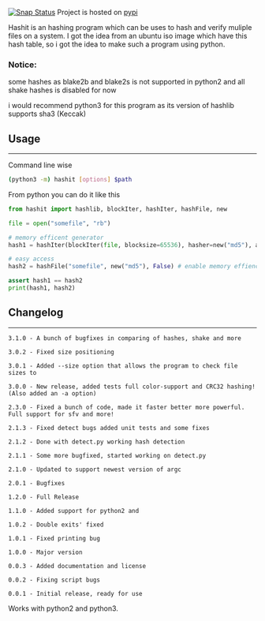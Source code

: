 [![Snap Status](https://build.snapcraft.io/badge/JavadSM/hashit.svg)](https://build.snapcraft.io/user/JavadSM/hashit)
Project is hosted on [pypi](https://pypi.org/project/hashit/)

Hashit is an hashing program which can be uses to hash and verify muliple files on a system.
I got the idea from an ubuntu iso image which have this hash table, so i got the idea to make
such a program using python.

### Notice:
some hashes as blake2b and blake2s is not supported in python2
and all shake hashes is disabled for now

i would recommend python3 for this program as its version of hashlib
supports sha3 (Keccak)

## Usage

------------------------------------
Command line wise 
```bash
(python3 -m) hashit [options] $path
```
From python you can do it like this
```py
from hashit import hashlib, blockIter, hashIter, hashFile, new

file = open("somefile", "rb")

# memory efficent generator
hash1 = hashIter(blockIter(file, blocksize=65536), hasher=new("md5"), ashexstr=True)

# easy access
hash2 = hashFile("somefile", new("md5"), False) # enable memory effienct generator (False)

assert hash1 == hash2
print(hash1, hash2)

```

## Changelog

------------------------------------------------------------
    3.1.0 - A bunch of bugfixes in comparing of hashes, shake and more

    3.0.2 - Fixed size positioning

    3.0.1 - Added --size option that allows the program to check file sizes to

    3.0.0 - New release, added tests full color-support and CRC32 hashing! (Also added an -a option)

    2.3.0 - Fixed a bunch of code, made it faster better more powerful. Full support for sfv and more!

    2.1.3 - Fixed detect bugs added unit tests and some fixes

    2.1.2 - Done with detect.py working hash detection

    2.1.1 - Some more bugfixed, started working on detect.py

    2.1.0 - Updated to support newest version of argc

    2.0.1 - Bugfixes

    1.2.0 - Full Release

    1.1.0 - Added support for python2 and 

    1.0.2 - Double exits' fixed

    1.0.1 - Fixed printing bug

    1.0.0 - Major version

    0.0.3 - Added documentation and license

    0.0.2 - Fixing script bugs

    0.0.1 - Initial release, ready for use

Works with python2 and python3.
